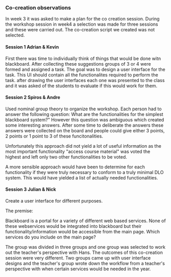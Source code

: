 ### Co-creation observations

In week 3 it was asked to make a plan for the co creation session. During the workshop session in week4 a selection was made for three sessions and these were carried out. The co-creation script we created was not selected.

#### Session 1 Adrian & Kevin

First there was time to individually think of things that would be done witn blackboard. After collecting these suggestions groups of 3 or 4 were formed and assigned a task. The goal was to design a user interface for the task. This UI should contain all the functionalites required to perform the task. after drawing the user interfaces each one was presented to the class and it was asked of the students to evaluate if this would work for them. 


#### Session 2 Spiros & Andre

Used nominal group theory to organize the workshop. Each person had to answer the following question: What are the functionalities for the simplest blackboard system?" However this question was ambiguous which created some interesting answers. After some time to deliberate the answers these answers were collected on the board and people could give either 3 points, 2 points or 1 point to 3 of these funcitonalities. 

Unfortunately this approach did not yield a lot of useful information as the most important functionality "access course material" was voted the highest and left only two other functionalities to be voted. 

A more sensible approach would have been to determine for each functionality if they were truly necessary to conform to a truly minimal DLO system. This would have yielded a list of actually needed functionalities. 


#### Session 3 Julian & Nick 

Create a user interface for different purposes.

The premise:

Blackboard is a portal for a variety of different web based services. None of these webservices would be integrated into blackboard but their functionality/information would be accessible from the main page. Which services do you include on the main page?

The group was divided in three groups and one group was selected to work out the teacher's perspective with Hans. The outcomes of this co-creation session were very different. Two groups came up with user interface designs and the teacher's group wrote down the workflow from a teacher's perspective with when certain services would be needed in the year.
